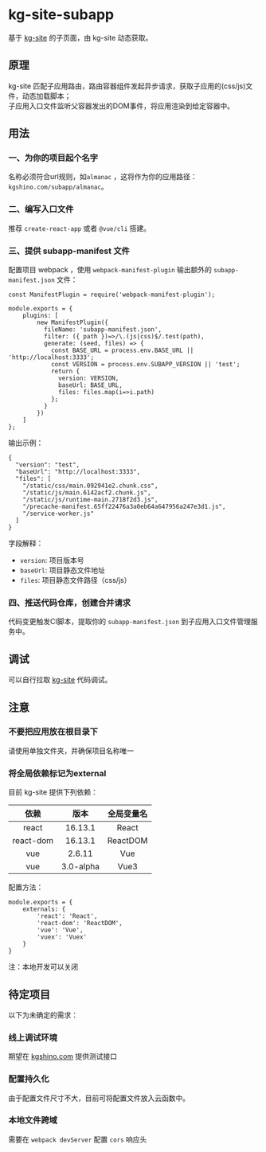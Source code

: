 # kg-site-subapp

基于 [kg-site](https://github.com/Kagashino/kg-site) 的子页面，由 kg-site 动态获取。

## 原理
kg-site 匹配子应用路由，路由容器组件发起异步请求，获取子应用的(css/js)文件，动态加载脚本；  
子应用入口文件监听父容器发出的DOM事件，将应用渲染到给定容器中。


## 用法
### 一、为你的项目起个名字
名称必须符合url规则，如`almanac` ，这将作为你的应用路径： `kgshino.com/subapp/almanac`。

### 二、编写入口文件
推荐 `create-react-app` 或者 `@vue/cli` 搭建。

### 三、提供 subapp-manifest 文件
配置项目 webpack ，使用 `webpack-manifest-plugin` 输出额外的 `subapp-manifest.json` 文件：
```
const ManifestPlugin = require('webpack-manifest-plugin');

module.exports = {
	plugins: [
		new ManifestPlugin({
	      fileName: 'subapp-manifest.json',
	      filter: ({ path })=>/\.(js|css)$/.test(path),
	      generate: (seed, files) => {
	        const BASE_URL = process.env.BASE_URL || 'http://localhost:3333';
	        const VERSION = process.env.SUBAPP_VERSION || 'test';
	        return {
	          version: VERSION,
	          baseUrl: BASE_URL,
	          files: files.map(i=>i.path)
	        };
	      }
	    })
	]
};

```
输出示例：
```
{
  "version": "test",
  "baseUrl": "http://localhost:3333",
  "files": [
    "/static/css/main.092941e2.chunk.css",
    "/static/js/main.6142acf2.chunk.js",
    "/static/js/runtime-main.2718f2d3.js",
    "/precache-manifest.65ff22476a3a0eb64a647956a247e3d1.js",
    "/service-worker.js"
  ]
}
```
字段解释：
 - `version`: 项目版本号
 - `baseUrl`: 项目静态文件地址
 - `files`: 项目静态文件路径（css/js）

### 四、推送代码仓库，创建合并请求
代码变更触发CI脚本，提取你的 `subapp-manifest.json` 到子应用入口文件管理服务中。

## 调试
可以自行拉取 [kg-site](https://github.com/Kagashino/kg-site) 代码调试。

## 注意

### 不要把应用放在根目录下
请使用单独文件夹，并确保项目名称唯一

### 将全局依赖标记为external
目前 kg-site 提供下列依赖：

|依赖|版本|全局变量名|
|:---:|:---:|:---:|
|react|16.13.1|React|
|react-dom|16.13.1|ReactDOM|
|vue|2.6.11|Vue|
|vue|3.0-alpha|Vue3|

配置方法：

```
module.exports = {
	externals: {
		'react': 'React',
		'react-dom': 'ReactDOM',
		'vue': 'Vue',
		'vuex': 'Vuex'
	}
}
```

注：本地开发可以关闭

## 待定项目

以下为未确定的需求：

### 线上调试环境
期望在 [kgshino.com](kgshino.com) 提供测试接口

### 配置持久化
由于配置文件尺寸不大，目前可将配置文件放入云函数中。

### 本地文件跨域
需要在 `webpack devServer` 配置 `cors` 响应头
